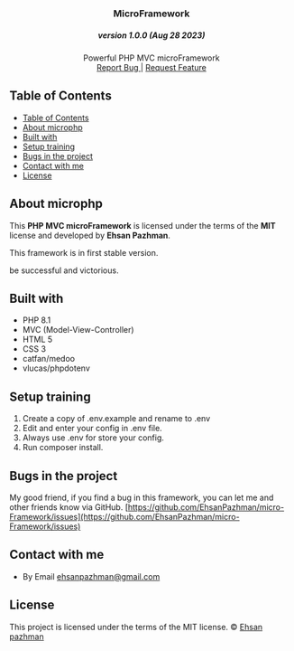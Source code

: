 <p align="center">
  <a href="https://github.com/EhsanPazhman/micro-Framework">
  </a>
  <h3 align="center">MicroFramework</h3>
  <h5 align="center">version 1.0.0 (Aug 28 2023)</h5>
  <p align="center">
    Powerful PHP MVC microFramework
    <br>
    <a href="https://github.com/mgazori/microphp/issues">Report Bug </a>
    |
     <a href="https://github.com/mgazori/microphp/issues"> Request Feature</a>
  </p>
</p>

## Table of Contents
- [Table of Contents](#table-of-contents)
- [About microphp](#about-microphp)
- [Built with](#built-with)
- [Setup training](#setup-training)
- [Bugs in the project](#bugs-in-the-project)
- [Contact with me](#contact-with-me)
- [License](#license)

## About microphp
This **PHP MVC microFramework** is licensed under the terms of the **MIT** license and developed by **Ehsan Pazhman**.

This framework is in first stable version.

be successful and victorious.

## Built with
- PHP 8.1
- MVC (Model-View-Controller)
- HTML 5
- CSS 3
- catfan/medoo
- vlucas/phpdotenv

## Setup training
 1. Create a copy of .env.example and rename to .env
 2. Edit and enter your config in .env file.
 3. Always use .env for store your config.
 4. Run composer install.

## Bugs in the project
My good friend, if you find a bug in this framework, you can let me and other friends know via GitHub. [https://github.com/EhsanPazhman/micro-Framework/issues](https://github.com/EhsanPazhman/micro-Framework/issues)

## Contact with me
 - By Email [ehsanpazhman@gmail.com](mailto:ehsanpazhman@gmail.com)

## License

This project is licensed under the terms of the MIT license. © [Ehsan pazhman](https://github.com/EhsanPazhman)
